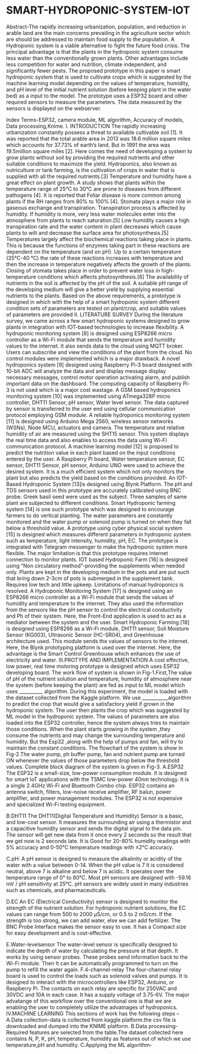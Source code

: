 # SMART-HYDROPONIC-SYSTEM-IOT
 
Abstract-The rapidly increasing urbanization, population, and reduction in arable land are the main concerns prevailing in the agriculture sector which are should be addressed to maintain food supply to the population. A Hydroponic system is a viable alternative to fight the future food crisis. The principal advantage is that the plants in the hydroponic system consume less water than the conventionally grown plants. Other advantages include less competition for water and nutrition, climate independent, and significantly fewer pests. The proposed prototype in this paper is smart hydroponic system that is used to cultivate crops which is suggested by the machine learning model depending on the values of temperature, humidity, and pH level of the initial nutrient solution (before keeping plant in the water bed) as a input to the model. The prototype uses a ESP32 board and other required sensors to measure the parameters. The data measured by the sensors is displayed on the webserver.

Index Terms-ESP32, camera module, ML algorithm, Accuracy of models, Data processing,Knime.
I. INTRODUCTION
The rapidly increasing urbanization constantly possess a threat to available cultivable soil [1]. It was reported that the total arable area in 2013 was 18.6 million square miles which accounts for 37.73% of earth’s land. But in 1991 the area was 19.5million square miles [2]. Here comes the need of developing a system to grow plants without soil by providing the required nutrients and other suitable conditions to maximize the yield. Hydroponics, also known as nutriculture or tank farming, is the cultivation of crops in water that is supplied with all the required nutrients.[3] Temperature and humidity have a great effect on plant growth. A study shows that plants within the temperature range of 25°C to 30°C are prone to diseases from different pathogens [4]. It is reported that Foliar disease is more common among plants if the RH ranges from 80% to 100% [4]. Stomata plays a major role in gaseous exchange and transpiration. Transpiration process is affected by humidity. If humidity is more, very less water molecules enter into the atmosphere from plants to reach saturation.[5] Low humidity causes a high transpiration rate and the water content in plant decreases which cause plants to wilt and decrease the surface area for photosynthesis.[5] Temperatures largely affect the biochemical reactions taking place in plants. This is because the functions of enzymes taking part in these reactions are dependent on the temperature (and on pH). Up to a certain temperature (35°C-40 °C) the rate of these reactions increases with temperature and then the increase in temperature negatively affects the growth of the plants. Closing of stomata takes place in order to prevent water loss in high-temperature conditions which affects photosynthesis.[6] The availability of nutrients in the soil is affected by the pH of the soil. A suitable pH range of the developing medium will give a better yield by supplying essential nutrients to the plants. Based on the above requirements, a prototype is designed in which with the help of a smart hydroponic system different condition sets of parameters are tested on plant/crop, and suitable values of parameters are provided
II. LITERATURE SURVEY
During the literature survey, we came across a few smart hydroponic systems designed to grow plants in integration with IOT-based technologies to increase flexibility. A hydroponic monitoring system [8] is designed using ESP8266 micro controller as a Wi-Fi module that sends the temperature and humidity values to the internet. It also sends data to the cloud using MQTT broker. Users can subscribe and view the conditions of the plant from the cloud. No control modules were implemented which is a major drawback. A novel hydroponics system [9] designed using Raspberry Pi-3 board designed with 10-bit ADC will analyze the data and and display message display necessary messages, control motor operation activating alarm, and publish important data on the dashboard. The computing capacity of Raspberry Pi-3 is not used which is a major cost wastage. A GSM based hydroponics monitoring system [10] was implemented using ATmega328P micro controller, DHT11 Sensor, pH sensor, Water level sensor. The data captured by sensor is transferred to the user end using cellular communication protocol employing GSM module. 
A reliable hydroponics monitoring system [11] is designed using Arduino Mega 2560, wireless sensor networks (WSNs), Node MCU, actuators and camera. The temperature and relative humidity of air are measured using the SHT15 sensor. This system displays the real time data and also enables to access the data using Wi-Fi communication protocol. A machine learning model [12] is proposed to predict the nutrition value in each plant based on the input conditions entered by the user. A Raspberry Pi board, Water temperature sensor, EC sensor, DHT11 Sensor, pH sensor, Arduino UNO were used to achieve the desired system. It is a much efficient system which not only monitors the plant but also predicts the yield based on the conditions provided. An IOT-Based Hydroponic System [13]is designed using Blynk Platform. The pH and TDS sensors used in this prototype are accurately calibrated using BNC probe. Greek basil seed were used as the subject. Three samples of same plant are subjected to different conditions. Smart Hydroponic farming system [14] is one such prototype which was designed to encourage farmers to do vertical planting. The water parameters are constantly monitored and the water pump or solenoid pump is turned on when they fall below a threshold value. A prototype using cyber physical social system [15] is designed which measures different parameters in hydroponic system such as temperature, light intensity, humidity, pH, EC. The prototype is integrated with Telegram messenger to make the hydroponic system more flexible. The major limitation is that this prototype requires internet connection to monitor plants. IOT based Hydroponic Farm [16] is designed using “Non circulatory method”-providing the supplements when needed only. Plants are kept in the developing medium in the pots and are put such that bring down 2-3cm of pots is submerged in the supplement tank. Requires low tech and little upkeep. Limitations of manual hydroponics is resolved. A Hydroponic Monitoring System [17] is designed using an ESP8266 micro controller as a Wi-Fi module that sends the values of humidity and temperature to the internet. They also used the information from the sensors like the pH sensor to control the electrical conductivity and Ph of their system. Here, the Front-End application is used to act as a mediator between the system and the user. Smart Hydroponic Farming [18] is designed using ESP8266 as a Wi-Fi module, DHT11 sensor, Soil Moisture Sensor (KG003), Ultrasonic Sensor (HC-SR04), and Greenhouse architecture used. This module sends the values of sensors to the internet. Here, the Blynk prototyping platform is used over the internet. Here, the advantage is the Smart Control Greenhouse which enhances the use of electricity and water.
III.PROTYPE AND IMPLEMENTATION
A cost effective, low power, real time motoring prototype is designed which uses ESP32 developing board. The work flow of system is shown in Fig-1.First,The value of pH of the nutrient solution and temperature, humidity of atmosphere near the system (before keeping the plant) are fed as input to ML model which uses __________ algorithm. During this experiment, the model is loaded with the dataset collected from the Kaggle platform. We use ___________algorithm to predict the crop that would give a satisfactory yield if grown in the hydroponic system. The user then plants the crop which was suggested by ML model in the hydroponic system. The values of parameters are also loaded into the ESP32 controller, hence the system always tries to maintain those conditions. When the plant starts growing in the system ,they consume the nutrients and may change the surrounding temperature and humidity. But the Esp32 ,along with the help of  pumps and fan, will try to maintain the constant conditions. The flowchart of the system is show in Fig-2.The water pump, ph buffer pump, fan and nutrient pump are turned ON whenever the values of those parameters drop below the threshold values. Complete block diagram of the system is given in Fig-3.
A.ESP32
The ESP32 is a small-size, low-power consumption module. It is designed for smart IoT applications with the TSMC low-power 40nm technology. It is a single 2.4GHz Wi-Fi and Bluetooth Combo chip. ESP32 contains an antenna switch, filters, low-noise receive amplifier, RF balun, power amplifier, and power management modules. The ESP32 is not expensive and specialized Wi-Fi testing equipment.
                                   
         
B.DHT11
The DHT11(Digital Temperature and Humidity) Sensor is a basic, and low-cost sensor. It measures the surrounding air using a thermistor and a capacitive humidity sensor and sends the digital signal to the data pin. The sensor will get new data from it once every 2 seconds so the result that we get now is 2 seconds late. It is Good for 20-80% humidity readings with 5% accuracy and 0-50°C temperature readings with ±2°C accuracy.
                              
    
C.pH:
A pH sensor is designed to measure the alkalinity or acidity of the water with a value between 0-14. When the pH value is 7 It is considered neutral, above 7 is alkaline and below 7 is acidic. It operates over the temperature range of 0° to 80°C. Most pH sensors are designed with -59.16 mV / pH sensitivity at 25°C. pH sensors are widely used in many industries such as chemicals, and pharmaceuticals.
                                        

D.EC
An EC (Electrical Conductivity) sensor is designed to monitor the strength of the nutrient solution. For hydroponic nutrient solutions, the EC values can range from 500 to 2000 µS/cm, or 0.5 to 2 mS/cm. If the strength is too strong, we can add water, else we can add fertilizer. The BNC Probe Interface makes the sensor easy to use. It has a Compact size for easy development and is cost-effective.         
                                
        
E.Water-levelsensor
The water-level sensor is specifically designed to indicate the depth of water by calculating the pressure at that depth. It works by using sensor probes. These probes send information back to the Wi-Fi module. Then It can be automatically programmed to turn on the pump to refill the water again. 
F.4-channel-relay
The four-channel relay board is used to control the loads such as solenoid valves and pumps. It is designed to interact with the microcontrollers like ESP32, Arduino, or Raspberry Pi. The contacts on each relay are specific for 250VAC and 30VDC and 10A in each case. It has a supply voltage of 3.75-6V.
The major advatange of this workflow over the conventional one is that we are enabling the user to completely utilize the advatnages of hydroponics.
IV.MACHINE LEARNING
This sections of work has the following steps –
A.Data collection-data is collected from kaggle platform.the csv file is downloaded and dumped into the KNIME platform.
B.Data processing-Required features are selected from the table.The dataset collected here contains N, P, K, pH, temperature, humidity as features out of which we use temperature,pH and humidity.
C.Applying the ML algorithm-









